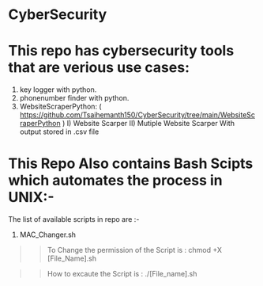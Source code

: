 # CyberSecurity


# This repo has cybersecurity tools that are verious use cases:
1) key logger with python.
2) phonenumber finder with python.
3) WebsiteScraperPython: ( https://github.com/Tsaihemanth150/CyberSecurity/tree/main/WebsiteScraperPython )
  I) Website Scarper 
  II) Mutiple Website Scarper With output stored in .csv file


# This Repo Also contains Bash Scipts which automates the process in UNIX:-
The list of available scripts in repo are :-
1) MAC_Changer.sh

>> To Change the permission of the Script is : chmod +X [File_Name].sh

>> How to excaute the Script is : ./[File_name].sh
